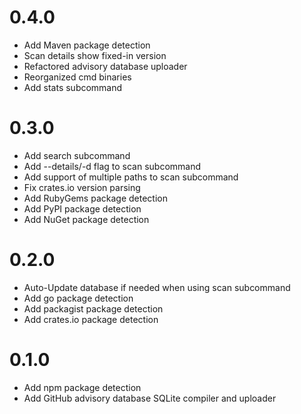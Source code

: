 # 0.4.0

- Add Maven package detection
- Scan details show fixed-in version
- Refactored advisory database uploader
- Reorganized cmd binaries
- Add stats subcommand

# 0.3.0

- Add search subcommand
- Add --details/-d flag to scan subcommand
- Add support of multiple paths to scan subcommand
- Fix crates.io version parsing
- Add RubyGems package detection
- Add PyPI package detection
- Add NuGet package detection

# 0.2.0

- Auto-Update database if needed when using scan subcommand
- Add go package detection
- Add packagist package detection
- Add crates.io package detection

# 0.1.0

- Add npm package detection
- Add GitHub advisory database SQLite compiler and uploader